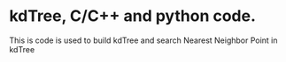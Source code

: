 # kdTree, C/C++ and python code.
This is code is used to build kdTree and search Nearest Neighbor Point in kdTree

